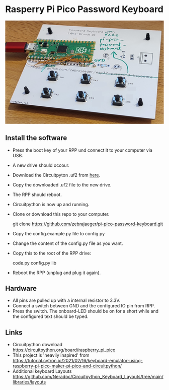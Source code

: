 # Rasperry Pi Pico Password Keyboard

![pcb](./doc/pic_scaled.png)

## Install the software

- Press the boot key of your RPP und connect it to your computer via USB.
- A new drive should occour.
- Download the Circuitpyton .uf2 from [here](https://circuitpython.org/board/raspberry_pi_pico).
- Copy the downloaded .uf2 file to the new drive.
- The RPP should reboot.
- Circuitpython is now up and running.
- Clone or download this repo to your computer.

    git clone https://github.com/zebrajaeger/pi-pico-password-keyboard.git

- Copy the config.example.py file to config.py
- Change the content of the config.py file as you want.
- Copy this to the root of the RPP drive:

    code.py
    config.py
    lib

- Reboot the RPP (unplug and plug it again).

## Hardware

- All pins are pulled up with a internal resistor to 3.3V.
- Connect a switch between GND and the configured IO pin from RPP.
- Press the switch. The onboard-LED should be on for a short while and the configured text should be typed.

## Links

- Circuitpython download https://circuitpython.org/board/raspberry_pi_pico
- This project is 'heavily inspired' from https://tutorial.cytron.io/2021/02/16/keyboard-emulator-using-raspberry-pi-pico-maker-pi-pico-and-circuitpython/
- Additional keyboard Layouts https://github.com/Neradoc/Circuitpython_Keyboard_Layouts/tree/main/libraries/layouts